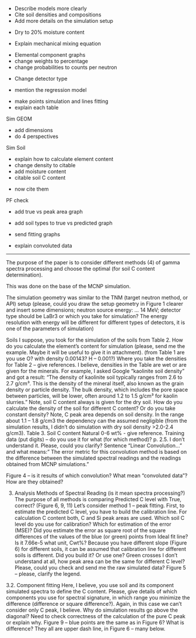 - Describe models more clearly
- Cite soil densities and compositions
- Add more details on the simulation setup
+ Dry to 20% moisture content
- Explain mechanical mixing equation
+ Elemental component graphs
+ change weights to percentage
+ change probabilities to counts per neutron
- Change detector type
+ mention the regression model
- make points simulation and lines fitting
- explain each table

Sim GEOM

- add dimensions
- do 4 perspectives

Sim Soil

+ explain how to calculate element content
+ change density to citable
+ add moisture content
+ citable soil C content
- now cite them

PF check
- add true vs peak area graph
- add soil types to true vs predicted graph
- send fitting graphs

- explain convoluted data

---

The purpose of the paper is to consider different methods (4) of gamma spectra processing and choose the optimal (for soil C content determination).

This was done on the base of the MCNP simulation.

The simulation geometry was similar to the TNM (target neutron method, or API) setup (please, could you draw the setup geometry in Figure 1 clearer and insert some dimensions; neutron source energy: … 14 MeV; detector type should be LaBr3 or which you take for simulation? The energy resolution with energy will be different for different types of detectors, it is one of the parameters of simulation)

Soils
I suppose, you took for the simulation of the soils from Table 2. How do you calculate the element’s content for simulation (please, send me the example. Maybe it will be useful to give it in attachment). (from Table 1 are you use O? with density 0.00143? H – 0.001?)
Where you take the densities for Table 2 – give references.
I believe, densities in the Table are wet or are given for the minerals. For example, I asked Google “kaolinite soil density” and got a result: “The density of kaolinite soil typically ranges from 2.6 to 2.7 g/cm³. This is the density of the mineral itself, also known as the grain density or particle density. The bulk density, which includes the pore space between particles, will be lower, often around 1.2 to 1.5 g/cm³ for kaolin slurries.”
Note, soil C content always is given for the dry soil.
How do you calculate the density of the soil for different C content? Or do you take constant density? Note, C peak area depends on soil density. In the range about 1.1 – 1.8 g/cm3 the dependency can the assumed negligible (from the simulation results, I didn’t do simulation with dry soil density >2.0-2.4 g/cm3).
Table 3. Soil C content Natural 0-6 wt% - give reference.
Training data (put digits) – do you use it for what (for which method)?
p. 2.5. I don’t understand it. Please, could you clarify? Sentence “Linear Convolution…” and what means:” The error metric for this convolution method is based on the difference between the simulated spectral readings and the readings obtained from MCNP simulations.”

Figure 4 – is it results of which convolution? What mean “convoluted data”? How are they obtained?


3. Analysis Methods of Spectral Reading (is it mean spectra processing?)
The purpose of all methods is comparing Predicted C level with True, correct? (Figure 6, 9, 11)
Let’s consider method 1 – peak fitting.
First, to estimate the predicted C level, you have to build the calibration line.
For calculation C content both, C and Si peak areas are used.
Which soil C level do you use for calibration? Which for estimation of the error (MSE)? Did you estimate the error as square root of the square differences of the values of the blue (or green) points from Ideal fit line? Is it 7.66e-5 what unit, Cwt%?
Because you have different slope (Figure 6) for different soils, it can be assumed that calibration line for different soils is different. Did you build it? Or use one?
Green crosses I don’t understand at all, how peak area can be the same for different C level? Please, could you check and send me the raw simulated data?
Figure 5 – please, clarify the legend.


3.2. Component fitting
Here, I believe, you use soil and its component simulated spectra to define the C content.
Please, give details of which components you use for spectral signature, in which range you minimize the difference (difference or square difference?). Again, in this case we can’t consider only C peak, I believe.
Why do simulation results go above the diagonal? Need to check correctness of the calculation of the pure C peak or explain why.
Figure 9 – blue points are the same as in Figure 6? What is difference? They all are upper dash line, in Figure 6 – many below.